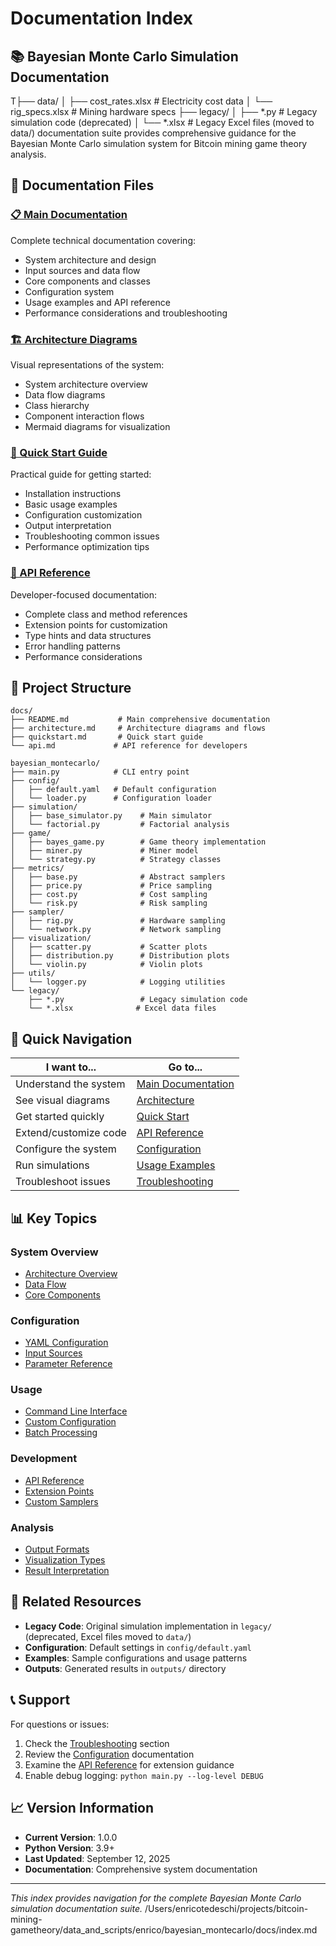 # Documentation Index

## 📚 Bayesian Monte Carlo Simulation Documentation

T├── data/
│   ├── cost_rates.xlsx     # Electricity cost data
│   └── rig_specs.xlsx      # Mining hardware specs
├── legacy/
│   ├── *.py                 # Legacy simulation code (deprecated)
│   └── *.xlsx              # Legacy Excel files (moved to data/) documentation suite provides comprehensive guidance for the Bayesian Monte Carlo simulation system for Bitcoin mining game theory analysis.

## 📖 Documentation Files

### [📋 Main Documentation](./README.md)
Complete technical documentation covering:
- System architecture and design
- Input sources and data flow
- Core components and classes
- Configuration system
- Usage examples and API reference
- Performance considerations and troubleshooting

### [🏗️ Architecture Diagrams](./architecture.md)
Visual representations of the system:
- System architecture overview
- Data flow diagrams
- Class hierarchy
- Component interaction flows
- Mermaid diagrams for visualization

### [🚀 Quick Start Guide](./quickstart.md)
Practical guide for getting started:
- Installation instructions
- Basic usage examples
- Configuration customization
- Output interpretation
- Troubleshooting common issues
- Performance optimization tips

### [🔧 API Reference](./api.md)
Developer-focused documentation:
- Complete class and method references
- Extension points for customization
- Type hints and data structures
- Error handling patterns
- Performance considerations

## 📁 Project Structure

```
docs/
├── README.md           # Main comprehensive documentation
├── architecture.md     # Architecture diagrams and flows
├── quickstart.md       # Quick start guide
└── api.md             # API reference for developers

bayesian_montecarlo/
├── main.py            # CLI entry point
├── config/
│   ├── default.yaml   # Default configuration
│   └── loader.py      # Configuration loader
├── simulation/
│   ├── base_simulator.py    # Main simulator
│   └── factorial.py         # Factorial analysis
├── game/
│   ├── bayes_game.py        # Game theory implementation
│   ├── miner.py             # Miner model
│   └── strategy.py          # Strategy classes
├── metrics/
│   ├── base.py              # Abstract samplers
│   ├── price.py             # Price sampling
│   ├── cost.py              # Cost sampling
│   └── risk.py              # Risk sampling
├── sampler/
│   ├── rig.py               # Hardware sampling
│   └── network.py           # Network sampling
├── visualization/
│   ├── scatter.py           # Scatter plots
│   ├── distribution.py      # Distribution plots
│   └── violin.py            # Violin plots
├── utils/
│   └── logger.py            # Logging utilities
└── legacy/
    ├── *.py                 # Legacy simulation code
    └── *.xlsx              # Excel data files
```

## 🎯 Quick Navigation

| I want to... | Go to... |
|-------------|----------|
| Understand the system | [Main Documentation](./README.md) |
| See visual diagrams | [Architecture](./architecture.md) |
| Get started quickly | [Quick Start](./quickstart.md) |
| Extend/customize code | [API Reference](./api.md) |
| Configure the system | [Configuration](#configuration) |
| Run simulations | [Usage Examples](#usage-examples) |
| Troubleshoot issues | [Troubleshooting](#troubleshooting) |

## 📊 Key Topics

### System Overview
- [Architecture Overview](./README.md#architecture-overview)
- [Data Flow](./README.md#data-flow)
- [Core Components](./README.md#core-components)

### Configuration
- [YAML Configuration](./README.md#configuration-system)
- [Input Sources](./README.md#input-sources)
- [Parameter Reference](./README.md#yaml-configuration-structure)

### Usage
- [Command Line Interface](./quickstart.md#basic-usage)
- [Custom Configuration](./quickstart.md#using-custom-configuration)
- [Batch Processing](./quickstart.md#batch-processing)

### Development
- [API Reference](./api.md#core-classes)
- [Extension Points](./api.md#extension-points)
- [Custom Samplers](./api.md#creating-custom-samplers)

### Analysis
- [Output Formats](./README.md#output-formats)
- [Visualization Types](./README.md#visualization-system)
- [Result Interpretation](./quickstart.md#understanding-outputs)

## 🔗 Related Resources

- **Legacy Code**: Original simulation implementation in `legacy/` (deprecated, Excel files moved to `data/`)
- **Configuration**: Default settings in `config/default.yaml`
- **Examples**: Sample configurations and usage patterns
- **Outputs**: Generated results in `outputs/` directory

## 📞 Support

For questions or issues:
1. Check the [Troubleshooting](./quickstart.md#troubleshooting) section
2. Review the [Configuration](./README.md#configuration-system) documentation
3. Examine the [API Reference](./api.md) for extension guidance
4. Enable debug logging: `python main.py --log-level DEBUG`

## 📈 Version Information

- **Current Version**: 1.0.0
- **Python Version**: 3.9+
- **Last Updated**: September 12, 2025
- **Documentation**: Comprehensive system documentation

---

*This index provides navigation for the complete Bayesian Monte Carlo simulation documentation suite.*</content>
<parameter name="filePath">/Users/enricotedeschi/projects/bitcoin-mining-gametheory/data_and_scripts/enrico/bayesian_montecarlo/docs/index.md
